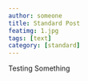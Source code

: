 ```yaml
---
author: someone
title: Standard Post
featimg: 1.jpg
tags: [text]
category: [standard]
---
```


Testing Something

